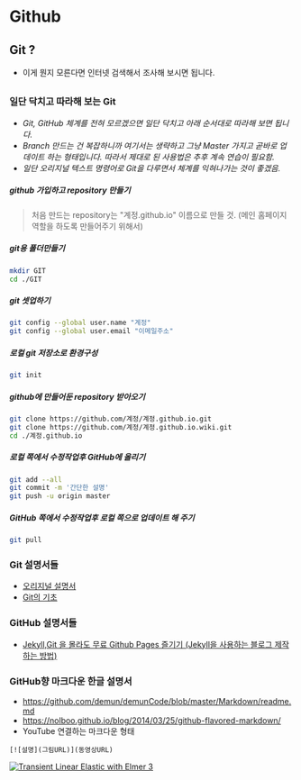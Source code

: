 # Github

## Git ?
* 이게 뭔지 모른다면 인터넷 검색해서 조사해 보시면 됩니다.

## 




### 일단 닥치고 따라해 보는 Git

* _Git, GitHub 체계를 전혀 모르겠으면 일단 닥치고 아래 순서대로 따라해 보면 됩니다._
* _Branch 만드는 건 복잡하니까 여기서는 생략하고 그냥 Master 가지고 곧바로 업데이트 하는 형태입니다.  따라서 제대로 된 사용법은 추후 계속 연습이 필요함._
* _일단 오리지널 텍스트 명령어로 Git을 다루면서 체계를 익혀나가는 것이 좋겠음._

##### github 가입하고 repository 만들기
> 처음 만드는 repository는 "계정.github.io" 이름으로 만들 것. (메인 홈페이지 역할을 하도록 만들어주기 위해서)

##### git용 폴더만들기
```bash
mkdir GIT
cd ./GIT
```

##### git 셋업하기
```bash
git config --global user.name "계정"
git config --global user.email "이메일주소"
```

##### 로컬 git 저장소로 환경구성
```bash
git init
```

##### github에 만들어둔 repository 받아오기
```bash
git clone https://github.com/계정/계정.github.io.git
git clone https://github.com/계정/계정.github.io.wiki.git
cd ./계정.github.io
```

##### 로컬 쪽에서 수정작업후 GitHub에 올리기
```bash
git add --all
git commit -m '간단한 설명'
git push -u origin master
```


##### GitHub 쪽에서 수정작업후 로컬 쪽으로 업데이트 해 주기
```bash
git pull
```

### Git 설명서들
* [오리지널 설명서](https://pages.github.com/)
* [Git의 기초](http://wit.nts-corp.com/2015/03/26/3412)

### GitHub 설명서들
* [Jekyll,Git 을 몰라도 무료 Github Pages 즐기기 (Jekyll을 사용하는 블로그 제작하는 방법)](http://ilmol.com/2015/01/Jekyll,Git%20%EC%9D%84%20%EB%AA%B0%EB%9D%BC%EB%8F%84%20%EB%AC%B4%EB%A3%8C%20Github%20Pages%20%EC%A6%90%EA%B8%B0%EA%B8%B0.html)


### GitHub향 마크다운 한글 설명서
* <https://github.com/demun/demunCode/blob/master/Markdown/readme.md>
* <https://nolboo.github.io/blog/2014/03/25/github-flavored-markdown/>
* YouTube 연결하는 마크다운 형태
```
[![설명](그림URL)](동영상URL)
```
[![Transient Linear Elastic with Elmer 3](https://i.ytimg.com/vi/HGqn0NhYFFc/mqdefault.jpg)](https://youtu.be/HGqn0NhYFFc)



